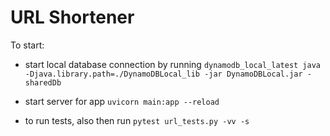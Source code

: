 # URL Shortener

To start:
- start local database connection by running
`dynamodb_local_latest java -Djava.library.path=./DynamoDBLocal_lib -jar DynamoDBLocal.jar -sharedDb`

- start server for app
`uvicorn main:app --reload`

- to run tests, also then run
 `pytest url_tests.py -vv -s`